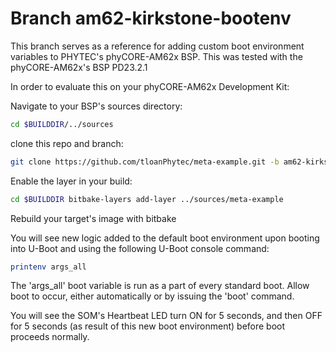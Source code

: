 # Branch am62-kirkstone-bootenv

This branch serves as a reference for adding custom boot environment variables to PHYTEC's phyCORE-AM62x BSP.
This was tested with the phyCORE-AM62x's BSP PD23.2.1

In order to evaluate this on your phyCORE-AM62x Development Kit:

Navigate to your BSP's sources directory: 

```sh
cd $BUILDDIR/../sources
```

clone this repo and branch: 

```sh
git clone https://github.com/tloanPhytec/meta-example.git -b am62-kirkstone-bootenv
```

Enable the layer in your build: 

```sh
cd $BUILDDIR bitbake-layers add-layer ../sources/meta-example
```

Rebuild your target's image with bitbake

You will see new logic added to the default boot environment upon booting into U-Boot and using the following U-Boot console command:

```sh
printenv args_all
```

The 'args_all' boot variable is run as a part of every standard boot. Allow boot to occur, either automatically or by issuing the 'boot' command.

You will see the SOM's Heartbeat LED turn ON for 5 seconds, and then OFF for 5 seconds (as result of this new boot environment) before boot proceeds normally. 
